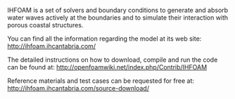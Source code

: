 
IHFOAM is a set of solvers and boundary conditions to generate and absorb water waves actively at the boundaries and to simulate their interaction with porous coastal structures.

You can find all the information regarding the model at its web site:
http://ihfoam.ihcantabria.com/

The detailed instructions on how to download, compile and run the code can be found at:
http://openfoamwiki.net/index.php/Contrib/IHFOAM

Reference materials and test cases can be requested for free at:
http://ihfoam.ihcantabria.com/source-download/
